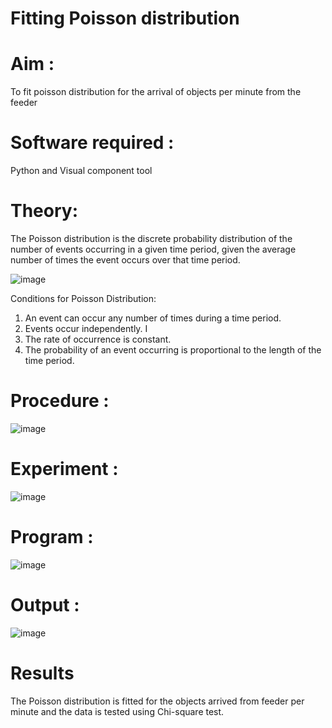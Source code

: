 # Fitting Poisson  distribution
# Aim : 

To fit poisson distribution for the arrival of objects per minute from the feeder

# Software required :  

Python and Visual component tool

# Theory:

The Poisson distribution is the discrete probability distribution of the number of events occurring in a given time period, given the average number of times the event occurs over that time period.

![image](https://user-images.githubusercontent.com/104613195/166248326-fd042076-8b0b-40c4-8b11-1d8e8fcb74db.png)

 Conditions for Poisson Distribution:

1. An event can occur any number of times during a time period.
2. Events occur independently. I
3. The rate of occurrence is constant.
4. The probability of an event occurring is proportional to the length of the time period. 
 
# Procedure :

![image](https://user-images.githubusercontent.com/104613195/166251988-d0c53205-6080-4f7b-ae4c-398178586637.png)

# Experiment :

![image](https://user-images.githubusercontent.com/103921593/230282876-f4a5afbf-cac1-4648-a1b0-c78840638a8e.png)

# Program :
![image](https://github.com/23000966/Poisson_distribution/assets/153983364/94a40b61-f431-4c1e-a239-95d45e92498e)
 

# Output : 
![image](https://github.com/23000966/Poisson_distribution/assets/153983364/986aa333-3a4b-4ed0-b8d1-4d5c91b848f0)


# Results

The Poisson distribution is fitted for the objects arrived from feeder per minute and the data is tested using Chi-square test. 
 
